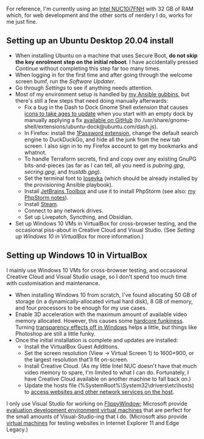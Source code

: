<!--
  # This file is distributed under under the Creative Commons
  # Attribution 4.0 International License. To view a copy of this
  # license, please visit <http://creativecommons.org/licenses/by/4.0/>.

  description: Read Damien Dart's notes on setting up his development environment.
  title: Personal Development Environment Notes
  twigTemplate: .templates/base-note.html.twig
-->

For reference, I'm currently using an
<a href="https://www.intel.co.uk/content/www/uk/en/products/boards-kits/nuc/kits/nuc10i7fnh.html">Intel
NUC10i7FNH</a> with 32 GB of RAM which, for web development and the
other sorts of nerdery I do, works for me just fine.


Setting up an Ubuntu Desktop 20.04 install
------------------------------------------

  - When installing Ubuntu on a machine that uses Secure Boot, **do not
    skip the key enrolment step on the initial reboot**. I have
    accidentally pressed _Continue_ without completing this step far too
    many times.
  - When logging in for the first time and after going through the
    welcome screen bumf, run the _Software Updater_.
  - Go through _Settings_ to see if anything needs attention.
  - Most of my environment setup is handled by [my Ansible gubbins][1],
    but there's still a few steps that need doing manually afterwards:
    - Fix a bug in the Dash to Dock Gnome Shell extension that causes
      [icons to take ages to update][2] when you start with an empty
      dock by manually applying a fix [available on GitHub][3] (to
      <span class="os-menu-item">/usr/<wbr>share/<wbr>gnome-shell/<wbr>extensions/<wbr>ubuntu-dock\@ubuntu.com/<wbr>dash.js</span>).
    - In Firefox: install the [1Password extension][4], change the
      default search engine to DuckDuckGo, and hide all the junk from
      the new tab screen. I also sign in to my Firefox account to get my
      bookmarks and whatnot.
    - To handle Terraform secrets, find and copy over any existing GnuPG
      bits-and-pieces (as far as I can tell, all you need is
      _pubring.gpg_, _secring.gpg_, and _trustdb.gpg_).
    - Set the terminal font to [Iosevka][5] (which should be already
      installed by the provisioning Ansible playbook).
    - Install [JetBrains Toolbox][6] and use it to install PhpStorm (see
      also: [my PhpStorm notes][7]).
    - Install [Steam][8].
    - Connect to any network drives.
    - Set up Livepatch, Syncthing, and Obsidian.
  - Set up Windows 10 VMs in VirtualBox for cross-browser testing, and
    the occasional piss-about in Creative Cloud and Visual Studio. (See
    _Setting up Windows 10 in VirtualBox_ for more information.)

[1]: <https://www.robotinaponcho.net/git/#setup>
[2]: <https://github.com/micheleg/dash-to-dock/issues/1188>
[3]: <https://github.com/micheleg/dash-to-dock/pull/1222/commits/3c44ea483f333fef12e6a805cd43d2a2439e5fb0>
[4]: <https://1password.com/downloads/linux/#browsers>
[5]: <https://typeof.net/Iosevka/>
[6]: <https://www.jetbrains.com/help/phpstorm/installation-guide.html#toolbox>
[7]: <https://www.robotinaponcho.net/notes/phpstorm>
[8]: <https://github.com/ValveSoftware/steam-for-linux>


Setting up Windows 10 in VirtualBox
-----------------------------------

I mainly use Windows 10 VMs for cross-browser testing, and occasional
Creative Cloud and Visual Studio usage, so I don't spend too much time
with customisation and maintenance.

  - When installing Windows 10 from scratch, I've found allocating 50 GB
    of storage (in a dynamically-allocated virtual hard disk), 8 GB of
    memory, and four processors to be enough for my use cases.
  - Enable 3D acceleration with the maximum amount of available video
    memory allocated. However, this causes some [hardcore funkiness][9].
    Turning [transparency effects off in Windows][10] helps a little,
    but things like Photoshop are still a little funky.
  - Once the initial installation is complete and updates are installed:
    - Install the VirtualBox Guest Additions.
    - Set the screen resolution (<span class="os-menu-item">View</span>
      &rarr; <span class="os-menu-item">Virtual Screen 1</span>) to
      1600×900, or the largest resolution that'll fit on-screen.
    - Install Creative Cloud. (As my little Intel NUC doesn't have that
      much video memory to spare, I'm limited to what I can do.
      Fortunately, I have Creative Cloud available on another machine to
      fall back on.)
    - Update the hosts file (<span class="os-menu-item">%SystemRoot%\\<wbr>System32\\<wbr>drivers\\<wbr>etc\\<wbr>hosts</span>)
      to [access websites and other network services on the host][11].

I only use Visual Studio for working on [FlippyWindow][12]; Microsoft
provide [evaluation development environment virtual machines][13] that
are perfect for the small amounts of Visual-Studio-ing that I do.
(Microsoft also provide [virtual machines][14] for testing websites in
Internet Explorer 11 and Edge Legacy.)

[9]: <https://www.virtualbox.org/attachment/ticket/19365/VirtualBox_Windows%2010_03_06_2020_21_55_02.png>
[10]: <https://www.virtualbox.org/ticket/19365#comment:16>
[11]: <http://www.virtualbox.org/manual/ch06.html#network_nat>
[12]: <https://www.robotinaponcho.net/flippywindow/>
[13]: <https://developer.microsoft.com/en-us/windows/downloads/virtual-machines/>
[14]: <https://developer.microsoft.com/en-us/microsoft-edge/tools/vms/>
